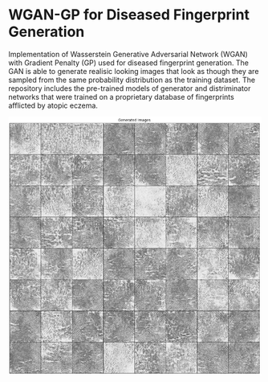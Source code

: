 # WGAN-GP for Diseased Fingerprint Generation

Implementation of Wasserstein Generative Adversarial Network (WGAN) with Gradient Penalty (GP) used for diseased fingerprint generation.
The GAN is able to generate realisic looking images that look as though they are sampled from the same probability distribution as the training dataset. The repository includes the pre-trained models of generator and distriminator networks that were trained on a proprietary database of fingerprints afflicted by atopic eczema.

![Alt text](example/generated_image_grid.png?raw=true "Sample of generated fingerprint images.")